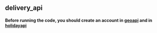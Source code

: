 ## delivery_api

#### Before running the code, you should create an account in [geoapi](https://www.geoapify.com/geocoding-api) and in [holidayapi](https://holidayapi.com/docs)
